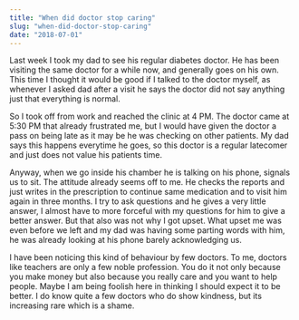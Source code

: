 ```yaml
---
title: "When did doctor stop caring"
slug: "when-did-doctor-stop-caring"
date: "2018-07-01"
---
```


Last week I took my dad to see his regular diabetes doctor. He has been visiting the same doctor for a while now, and generally goes on his own. This time I thought it would be good if I talked to the doctor myself, as whenever I asked dad after a visit he says the doctor did not say anything just that everything is normal.

So I took off from work and reached the clinic at 4 PM. The doctor came at 5:30 PM that already frustrated me, but I would have given the doctor a pass on being late as it may be he was checking on other patients. My dad says this happens everytime he goes, so this doctor is a regular latecomer and just does not value his patients time.

Anyway, when we go inside his chamber he is talking on his phone, signals us to sit. The attitude already seems off to me. He checks the reports and just writes in the prescription to continue same medication and to visit him again in three months. I try to ask questions and he gives a very little answer, I almost have to more forceful with my questions for him to give a better answer. But that also was not why I got upset. What upset me was even before we left and my dad was having some parting words with him, he was already looking at his phone barely acknowledging us.

I have been noticing this kind of behaviour by few doctors. To me, doctors like teachers are only a few noble profession. You do it not only because you make money but also because you really care and you want to help people. Maybe I am being foolish here in thinking I should expect it to be better. I do know quite a few doctors who do show kindness, but its increasing rare which is a shame.
